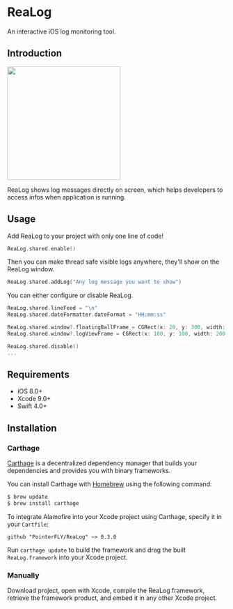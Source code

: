# ReaLog
An interactive iOS log monitoring tool.

## Introduction
<img src="https://github.com/PointerFLY/warehouse/blob/master/gifs/ReaLog.gif" width="260">

ReaLog shows log messages directly on screen, which helps developers to access infos when application is running.

## Usage
Add ReaLog to your project with only one line of code!

```Swift
ReaLog.shared.enable()
```
Then you can make thread safe visible logs anywhere, they'll show on the ReaLog window. 

```Swift
ReaLog.shared.addLog("Any log message you want to show")
```

You can either configure or disable ReaLog. 

```Swift
ReaLog.shared.lineFeed = "\n"
ReaLog.shared.dateFormatter.dateFormat = "HH:mm:ss"

ReaLog.shared.window?.floatingBallFrame = CGRect(x: 20, y: 300, width: 60, height: 60)
ReaLog.shared.window?.logViewFrame = CGRect(x: 100, y: 100, width: 200, height: 300)

ReaLog.shared.disable()
...
```

## Requirements
- iOS 8.0+ 
- Xcode 9.0+
- Swift 4.0+

## Installation

### Carthage

[Carthage](https://github.com/Carthage/Carthage) is a decentralized dependency manager that builds your dependencies and provides you with binary frameworks.

You can install Carthage with [Homebrew](http://brew.sh/) using the following command:

```bash
$ brew update
$ brew install carthage
```

To integrate Alamofire into your Xcode project using Carthage, specify it in your `Cartfile`:

```
github "PointerFLY/ReaLog" ~> 0.3.0
```
Run `carthage update` to build the framework and drag the built `ReaLog.framework` into your Xcode project.

### Manually 
Download project, open with Xcode, compile the ReaLog framework, retrieve the framework product, and embed it in any other Xcode project.





